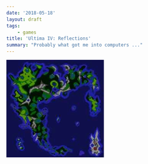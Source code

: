 ```yaml
---
date: '2018-05-18'
layout: draft
tags:
    - games
title: 'Ultima IV: Reflections'
summary: "Probably what got me into computers ..."
---
```


[![Britannia](img/thumb.jpg)](img/world.png)
